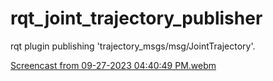 # rqt_joint_trajectory_publisher
rqt plugin publishing 'trajectory_msgs/msg/JointTrajectory'.

[Screencast from 09-27-2023 04:40:49 PM.webm](https://github.com/Wannabe-CodingMaster/rqt_joint_trajectory_publisher/assets/107594042/acc2d43d-7da6-4511-b364-e14445aeb59f)

